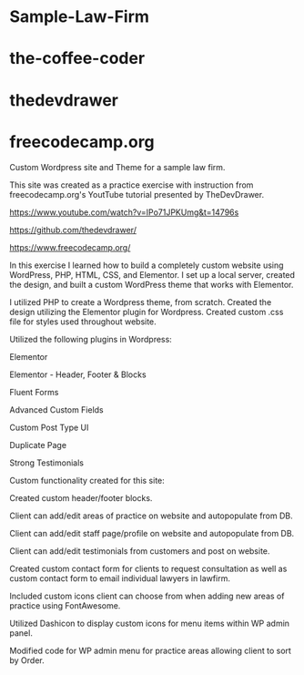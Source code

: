 # Sample-Law-Firm 
# the-coffee-coder
# thedevdrawer
# freecodecamp.org

Custom Wordpress site and Theme for a sample law firm.

This site was created as a practice exercise with instruction from freecodecamp.org's YoutTube tutorial presented by TheDevDrawer.

https://www.youtube.com/watch?v=IPo71JPKUmg&t=14796s

https://github.com/thedevdrawer/

https://www.freecodecamp.org/

In this exercise I learned how to build a completely custom website using WordPress, PHP, HTML, CSS, and Elementor. I set up a local server, created the design, and built a custom WordPress theme that works with Elementor. 

I utilized PHP to create a Wordpress theme, from scratch.  Created the design utilizing the Elementor plugin for Wordpress.  Created custom .css file for styles used throughout website.  


Utilized the following plugins in Wordpress:

Elementor

Elementor - Header, Footer & Blocks

Fluent Forms

Advanced Custom Fields

Custom Post Type UI

Duplicate Page

Strong Testimonials


Custom functionality created for this site:

Created custom header/footer blocks.

Client can add/edit areas of practice on website and autopopulate from DB.

Client can add/edit staff page/profile on website and autopopulate from DB.

Client can add/edit testimonials from customers and post on website.

Created custom contact form for clients to request consultation as well as custom contact form to email individual lawyers in lawfirm.

Included custom icons client can choose from when adding new areas of practice using FontAwesome.

Utilized Dashicon to display custom icons for menu items within WP admin panel.

Modified code for WP admin menu for practice areas allowing client to sort by Order.
